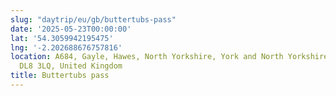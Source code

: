 ```yaml
---
slug: "daytrip/eu/gb/buttertubs-pass"
date: '2025-05-23T00:00:00'
lat: '54.3059942195475'
lng: '-2.202688676757816'
location: A684, Gayle, Hawes, North Yorkshire, York and North Yorkshire, England,
  DL8 3LQ, United Kingdom
title: Buttertubs pass
---
```



